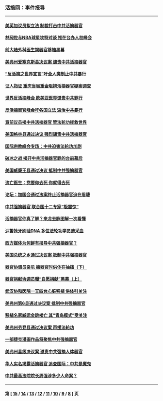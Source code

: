 ### 活摘网：事件报导
---
#### [美英加议员拟立法 制裁打击中共活摘器官](../../pages/nf5877/n13430251.md?01120430) 
#### [林昶佐与NBA球星坎特对谈 推在台办人权峰会](../../pages/nf5877/n13414467.md?01120430) 
#### [前大陆外科医生揭器官移植黑幕](../../pages/nf5877/n13401416.md?01120430) 
#### [美弗州爱塞克斯县决议案 谴责中共活摘器官](../../pages/nf5877/n13320919.md?01120430) 
#### [“反活摘之世界宣言”吁全人类制止中共暴行](../../pages/nf5877/n13259730.md?01120430) 
#### [证人指证 重庆当局重金阻挠活摘器官疑案调查](../../pages/nf5877/n13259127.md?01120430) 
#### [世界反活摘峰会 欧美亚医界谴责中共罪行](../../pages/nf5877/n13253550.md?01120430) 
#### [反活摘器官峰会吁各国立法 惩治中共暴行](../../pages/nf5877/n13245052.md?01120430) 
#### [意前议员揭中共活摘器官 赞法轮功拯救世界](../../pages/nf5877/n13203445.md?01120430) 
#### [美国格林县通过决议 强烈谴责中共活摘器官](../../pages/nf5877/n13119367.md?01120430) 
#### [国际宗教峰会专场：中共迫害法轮功加剧](../../pages/nf5877/n13088279.md?01120430) 
#### [破冰之战 揭开中共活摘器官罪的台前幕后](../../pages/nf5877/n13082457.md?01120430) 
#### [美国威廉王县通过决议 抵制中共强摘器官](../../pages/nf5877/n13056521.md?01120430) 
#### [流亡医生：党要你去死 你就得去死](../../pages/nf5877/n13052835.md?01120430) 
#### [论坛：加国会通过法案终止活摘器官迫在眉睫](../../pages/nf5877/n13029839.md?01120430) 
#### [中共强摘器官 联合国十二专家“极震惊”](../../pages/nf5877/n13024313.md?01120430) 
#### [活摘器官你真了解？来龙去脉图解一次看懂](../../pages/nf5877/n13013820.md?01120430) 
#### [沪警抢牙刷验DNA 多位法轮功学员遭采血](../../pages/nf5877/n12969218.md?01120430) 
#### [西方媒体为何鲜有报导中共强摘器官？](../../pages/nf5877/n12932034.md?01120430) 
#### [美国总统之乡通过决议案 抵制中共强摘器官](../../pages/nf5877/n12908242.md?01120430) 
#### [器官协调员亲见 摘器官时供体在抽搐（下）](../../pages/nf5877/n12898622.md?01120430) 
#### [器官捐献协调员曝“自愿捐献”黑幕（上）](../../pages/nf5877/n12878830.md?01120430) 
#### [武汉协和医院一天四台心脏移植 供体引关注](../../pages/nf5877/n12863175.md?01120430) 
#### [美弗州第6县通过决议案 抵制中共强摘器官](../../pages/nf5877/n12805218.md?01120430) 
#### [移植名家臧运金跳楼亡 其“青岛模式”受关注](../../pages/nf5877/n12803746.md?01120430) 
#### [美弗州劳登县通过决议案 声援法轮功](../../pages/nf5877/n12785715.md?01120430) 
#### [一部捷克漫画作品将聚焦中共强摘器官](../../pages/nf5877/n12785954.md?01120430) 
#### [美弗州县级决议案 谴责中共强摘人体器官](../../pages/nf5877/n12721290.md?01120430) 
#### [华人实名揭露活摘器官 追查国际：中共是魔鬼](../../pages/nf5877/n12691724.md?01120430) 
#### [中共最高法院院长周强涉多少人命案？](../../pages/nf5877/n12678074.md?01120430) 

---
#### 第 [ [15](./15.md?01120430) / [14](./14.md?01120430) / [13](./13.md?01120430) / [12](./12.md?01120430) / [11](./11.md?01120430) / [10](./10.md?01120430) / [9](./9.md?01120430) / [8](./8.md?01120430) ] 页

